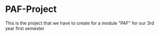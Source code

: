 # PAF-Project
This is the project that we have to create for a module "PAF" for our 3rd year first semester
